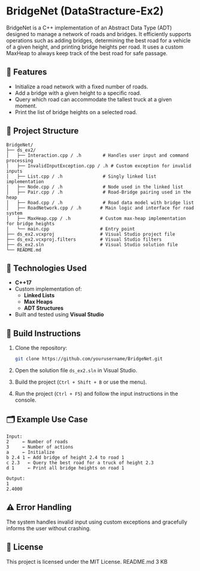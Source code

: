 # BridgeNet (DataStracture-Ex2)

BridgeNet is a C++ implementation of an Abstract Data Type (ADT) designed to manage a network of roads and bridges. It efficiently supports operations such as adding bridges, determining the best road for a vehicle of a given height, and printing bridge heights per road. It uses a custom MaxHeap to always keep track of the best road for safe passage.

## 📌 Features

- Initialize a road network with a fixed number of roads.
- Add a bridge with a given height to a specific road.
- Query which road can accommodate the tallest truck at a given moment.
- Print the list of bridge heights on a selected road.

## 📁 Project Structure

```
BridgeNet/
├── ds_ex2/
│   ├── Interaction.cpp / .h        # Handles user input and command processing
│   ├── InvalidInputException.cpp / .h # Custom exception for invalid inputs
│   ├── List.cpp / .h               # Singly linked list implementation
│   ├── Node.cpp / .h               # Node used in the linked list
│   ├── Pair.cpp / .h               # Road-Bridge pairing used in the heap
│   ├── Road.cpp / .h               # Road data model with bridge list
│   ├── RoadNetwork.cpp / .h       # Main logic and interface for road system
│   ├── MaxHeap.cpp / .h           # Custom max-heap implementation for bridge heights
│   └── main.cpp                   # Entry point
├── ds_ex2.vcxproj                 # Visual Studio project file
├── ds_ex2.vcxproj.filters         # Visual Studio filters
├── ds_ex2.sln                     # Visual Studio solution file
└── README.md
```

## 🧠 Technologies Used

- **C++17**
- Custom implementation of:
  - **Linked Lists**
  - **Max Heaps**
  - **ADT Structures**
- Built and tested using **Visual Studio**

## 🔧 Build Instructions

1. Clone the repository:
   ```bash
   git clone https://github.com/yourusername/BridgeNet.git
   ```

2. Open the solution file `ds_ex2.sln` in Visual Studio.

3. Build the project (`Ctrl + Shift + B` or use the menu).

4. Run the project (`Ctrl + F5`) and follow the input instructions in the console.

## 🗂️ Example Use Case

```
Input:
2     ← Number of roads
3     ← Number of actions
a     ← Initialize
b 2.4 1 ← Add bridge of height 2.4 to road 1
c 2.3   ← Query the best road for a truck of height 2.3
d 1     ← Print all bridge heights on road 1

Output:
1
2.4000
```

## ⚠️ Error Handling

The system handles invalid input using custom exceptions and gracefully informs the user without crashing.

## 📃 License

This project is licensed under the MIT License.
README.md
3 KB
